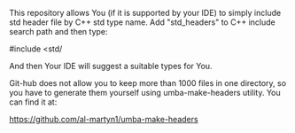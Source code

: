 This repository allows You (if it is supported by your IDE) to simply include std header file by C++ std type name.
Add "std_headers" to C++ include search path and then type:

  #include <std/
  
And then Your IDE will suggest a suitable types for You.

Git-hub does not allow you to keep more than 1000 files in one directory, so you have to generate them yourself using umba-make-headers utility.
You can find it at: 

  https://github.com/al-martyn1/umba-make-headers

